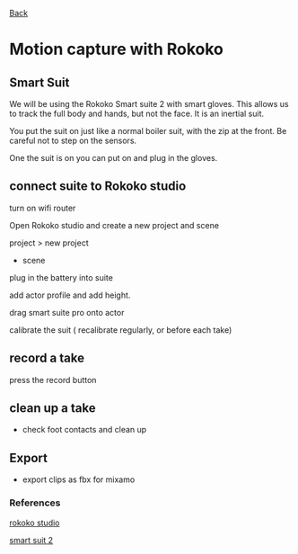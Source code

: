 [Back](https://uwetom.github.io/media-production-worksheets)

# Motion capture with Rokoko

## Smart Suit



We will be using the Rokoko Smart suite 2 with smart gloves. This allows us to track the full body and hands, but not the face. It is an inertial suit.

You put the suit on just like a normal boiler suit, with the zip at the front. Be careful not to step on the sensors.

One the suit is on you can put on and plug in the gloves.


## connect suite to Rokoko studio

turn on wifi router

Open Rokoko studio and create a new project and scene

project > new project

+ scene

plug in the battery into suite

add actor profile and add height.

drag smart suite pro onto actor

calibrate the suit ( recalibrate regularly, or before each take)

## record a take

press the record button

## clean up a take

- check foot contacts and clean up

## Export

- export clips as fbx for mixamo










### References

[rokoko studio](https://www.youtube.com/watch?v=WF4FwVRWOa8&list=PL0nPCZDbYnms3zt1-A1cmf-S1fGyS6Rc3&index=6)

[smart suit 2](https://www.rokoko.com/products/smartsuit-pro)